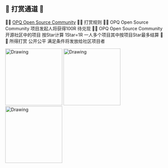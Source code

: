 ## 🎈 打赏通道 🎈

🦀️🦀️ [OPQ Open Source Community](https://github.com/opq-osc)
🦀️🦀️ 打赏规则
🦀️🦀️ OPQ Open Source Community 项目发起人将获得100R 待兑现
🦀️🦀️ OPQ Open Source Community 开源社区中的项目 按Star计算 1Star=1R 一人多个项目其中按项目Star最多结算
🦀️🦀️ 所得打赏 公开公平 满足条件将发放给社区项目者


<img src="" alt="Drawing" width="180px" />  
<img src="" alt="Drawing" width="180px" />
<img src="" alt="Drawing" width="180px" />